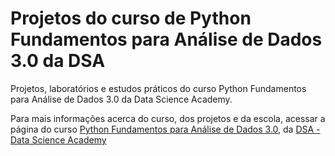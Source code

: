 # Projetos do curso de Python Fundamentos para Análise de Dados 3.0 da DSA

Projetos, laboratórios e estudos práticos do curso Python Fundamentos para Análise de Dados 3.0 da Data Science Academy.

Para mais informações acerca do curso, dos projetos e da escola, acessar a página do curso [Python Fundamentos para Análise de Dados 3.0](https://www.datascienceacademy.com.br/course/python-fundamentos), da [DSA - Data Science Academy](https://www.datascienceacademy.com.br)
